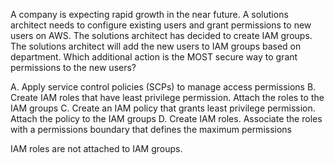 A company is expecting rapid growth in the near future. A solutions architect needs to configure existing users and grant permissions to new users on AWS. The solutions architect has decided to create IAM groups. The solutions architect will add the new users to IAM groups based on department. Which additional action is the MOST secure way to grant permissions to the new users? 

A. Apply service control policies (SCPs) to manage access permissions 
B. Create IAM roles that have least privilege permission. Attach the roles to the IAM groups 
C. Create an IAM policy that grants least privilege permission. Attach the policy to the IAM groups 
D. Create IAM roles. Associate the roles with a permissions boundary that defines the maximum permissions

IAM roles are not attached to IAM groups.
